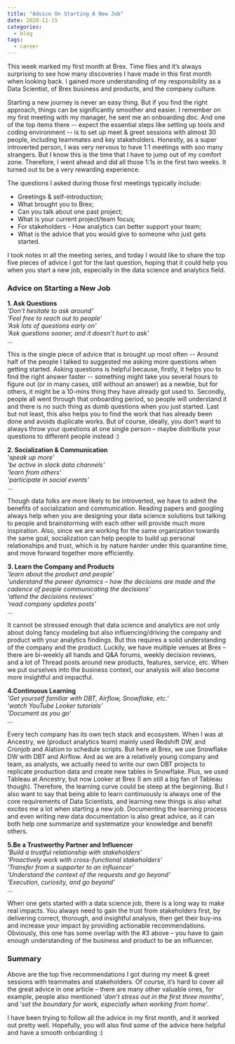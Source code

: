 ```yaml
---
title: "Advice On Starting A New Job"
date: 2020-11-15
categories:
  - blog
tags:
  - career
---
```


This week marked my first month at Brex. Time flies and it’s always surprising to see how many discoveries I have made in this first month when looking back. I gained more understanding of my responsibility as a Data Scientist, of Brex business and products, and the company culture.

Starting a new journey is never an easy thing. But if you find the right approach, things can be significantly smoother and easier. I remember on my first meeting with my manager, he sent me an onboarding doc. And one of the top items there -- expect the essential steps like setting up tools and coding environment -- is to set up meet & greet sessions with almost 30 people, including teammates and key stakeholders. Honestly, as a super introverted person, I was very nervous to have 1:1 meetings with soo many strangers. But I know this is the time that I have to jump out of my comfort zone. Therefore, I went ahead and did all those 1:1s in the first two weeks. It turned out to be a very rewarding experience.

The questions I asked during those first meetings typically include:  
* Greetings & self-introduction;  
* What brought you to Brex;  
* Can you talk about one past project;  
* What is your current project/team focus;  
* For stakeholders - How analytics can better support your team;  
* What is the advice that you would give to someone who just gets started.  

I took notes in all the meeting series, and today I would like to share the top five pieces of advice I got for the last question, hoping that it could help you when you start a new job, especially in the data science and analytics field.

### Advice on Starting a New Job  

**1. Ask Questions**  
*'Don't hesitate to ask around'*  
*'Feel free to reach out to people'*  
*'Ask lots of questions early on'*  
*'Ask questions sooner, and it doesn't hurt to ask'*  
...  

This is the single piece of advice that is brought up most often -- Around half of the people I talked to suggested me asking more questions when getting started. Asking questions is helpful because, firstly, it helps you to find the right answer faster -- something might take you several hours to figure out (or in many cases, still without an answer) as a newbie, but for others, it might be a 10-mins thing they have already got used to. Secondly, people all went through that onboarding period, so people will understand it and there is no such thing as dumb questions when you just started. Last but not least, this also helps you to find the work that has already been done and avoids duplicate works. But of course, ideally, you don’t want to always throw your questions at one single person – maybe distribute your questions to different people instead :)

**2. Socialization & Communication**  
*'speak up more'*  
*'be active in slack data channels'*  
*'learn from others'*  
*'participate in social events'*  
...  

Though data folks are more likely to be introverted, we have to admit the benefits of socialization and communication. Reading papers and googling always help when you are designing your data science solutions but talking to people and brainstorming with each other will provide much more inspiration. Also, since we are working for the same organization towards the same goal, socialization can help people to build up personal relationships and trust, which is by nature harder under this quarantine time, and move forward together more efficiently.  

**3. Learn the Company and Products**  
*'learn about the product and people'*  
*'understand the power dynamics – how the decisions are made and the cadence of people communicating the decisions'*  
*'attend the decisions reviews'*  
*'read company updates posts'*  
...  

It cannot be stressed enough that data science and analytics are not only about doing fancy modeling but also influencing/driving the company and product with your analytics findings. But this requires a solid understanding of the company and the product. Luckily, we have multiple venues at Brex – there are bi-weekly all hands and Q&A forums, weekly decision reviews, and a lot of Thread posts around new products, features, service, etc. When we put ourselves into the business context, our analysis will also become more insightful and impactful.

**4.Continuous Learning**  
*'Get yourself familiar with DBT, Airflow, Snowflake, etc.'*  
*'watch YouTube Looker tutorials'*  
*'Document as you go'*  
...  

Every tech company has its own tech stack and ecosystem. When I was at Ancestry, we (product analytics team) mainly used Redshift DW, and Cronjob and Alation to schedule scripts. But here at Brex, we use Snowflake DW with DBT and Airflow. And as we are a relatively young company and team, as analysts, we actually need to write our own DBT projects to replicate production data and create new tables in Snowflake. Plus, we used Tableau at Ancestry, but now Looker at Brex (I am still a big fan of Tableau though). Therefore, the learning curve could be steep at the beginning. But I also want to say that being able to learn continuously is always one of the core requirements of Data Scientists, and learning new things is also what excites me a lot when starting a new job. Documenting the learning process and even writing new data documentation is also great advice, as it can both help one summarize and systematize your knowledge and benefit others.

**5.Be a Trustworthy Partner and Influencer**  
*'Build a trustful relationship with stakeholders'*  
*'Proactively work with cross-functional stakeholders'*  
*'Transfer from a supporter to an influencer'*  
*'Understand the context of the requests and go beyond'*  
*'Execution, curiosity, and go beyond'*  
...  

When one gets started with a data science job, there is a long way to make real impacts. You always need to gain the trust from stakeholders first, by delivering correct, thorough, and insightful analysis, then get their buy-ins and increase your impact by providing actionable recommendations. Obviously, this one has some overlap with the #3 above – you have to gain enough understanding of the business and product to be an influencer.


### Summary  
Above are the top five recommendations I got during my meet & greet sessions with teammates and stakeholders. Of course, it’s hard to cover all the great advice in one article – there are many other valuable ones, for example, people also mentioned '*don’t stress out in the first three months*', and '*set the boundary for work, especially when working from home*'.

I have been trying to follow all the advice in my first month, and it worked out pretty well. Hopefully, you will also find some of the advice here helpful and have a smooth onboarding :)

